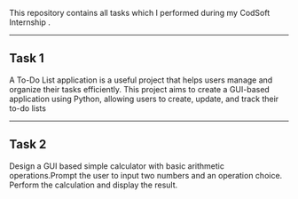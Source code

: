 This repository contains all tasks which I performed during my CodSoft Internship . 

--------------------------
Task 1 
-------------------------- 

A To-Do List application is a useful project that helps users manage and organize their tasks efficiently. 
This project aims to create a GUI-based application using Python, allowing users to create, update, and track their to-do lists

--------------------------
Task 2 
-------------------------- 

Design a GUI based simple calculator with basic arithmetic operations.Prompt the user to input two numbers and an operation choice.
Perform the calculation and display the result.

